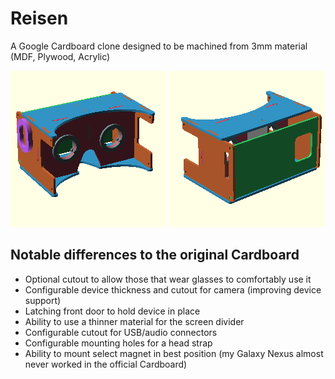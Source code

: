 Reisen
======

A Google Cardboard clone designed to be machined from 3mm material (MDF, Plywood, Acrylic)

![Rear Assembled View](https://github.com/DanNixon/Reisen/raw/master/rendered/assembly_rear_thumb.png "Rear Assembled View")
![Front Assembled View](https://github.com/DanNixon/Reisen/raw/master/rendered/assembly_front_thumb.png "Front Assembled View")

Notable differences to the original Cardboard
---------------------------------------------

-  Optional cutout to allow those that wear glasses to comfortably use it
-  Configurable device thickness and cutout for camera (improving device support)
-  Latching front door to hold device in place
-  Ability to use a thinner material for the screen divider
-  Configurable cutout for USB/audio connectors
-  Configurable mounting holes for a head strap
-  Ability to mount select magnet in best position (my Galaxy Nexus almost never worked in the official Cardboard)
